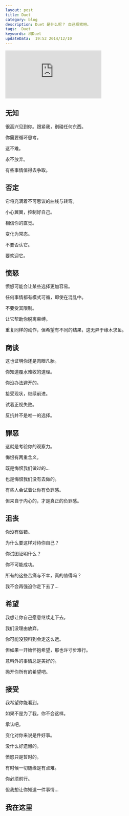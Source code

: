 ```yaml
---
layout: post
title: Duet
category: blog
description: Duet 是什么呢？ 自己探索吧。    
tags:  Duet
keywords: 树Duet
updateData:  19:52 2014/12/10
---
```


![cover][]


## 无知

很高兴见到你。跟紧我，别碰任何东西。

你需要循环思考。

这不难。

永不放弃。

有些事情值得去争取。

## 否定

它将充满着不可思议的曲线与转弯。

小心翼翼，控制好自己。

相信你的直觉。

变化为常态。

不要否认它。

要欢迎它。

## 愤怒

愤怒可能会让某些选择更加容易。

任何事情都有模式可循，即使在混乱中。

不要受其限制。

让它帮助你脱离束缚。

重复同样的动作，但希望有不同的结果，这无异于缘木求鱼。

## 商谈

这也证明你还是肉眼凡胎。

你知道覆水难收的道理。

你没办法避开的。

接受现状，继续前进。

试着正视失败。

反抗并不是唯一的选择。

## 罪恶

这就是考验你的观察力。

悔恨有两重含义。

既是悔恨我们做过的…

也是悔恨我们没有去做的。

有些人会试着让你有负罪感。

但来自于内心的，才是真正的负罪感。

## 沮丧

你没有做错。

为什么要这样对待你自己？

你试图证明什么？

你不可能成功。

所有的这些苦痛与不幸，真的值得吗？

我不会再强迫你走下去了…

## 希望

我想让你自己愿意继续走下去。

我们没理由放弃。

你可能没预料到会走这么远。

但如果一开始怀抱希望，那也许寸步难行。

意料外的事情总是美好的。

抛开你所有的希望吧。

## 接受

我希望你能看到。

如果不是为了我，你不会这样。

承认吧。

变化对你来说是件好事。

没什么好遗憾的。

愤怒只是暂时的。

有时候一切随缘是有点难。

你必须前行。

但我想让你知道一件事情…



## 我在这里



[cover]: http://tiankonguse.com/lab/cloudLink/baidupan.php?url=/1915453531/1421915409.jpg